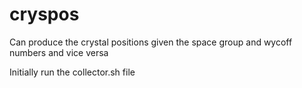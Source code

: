 # cryspos
Can produce the crystal positions given the space group and wycoff numbers and vice versa

Initially run the collector.sh file
